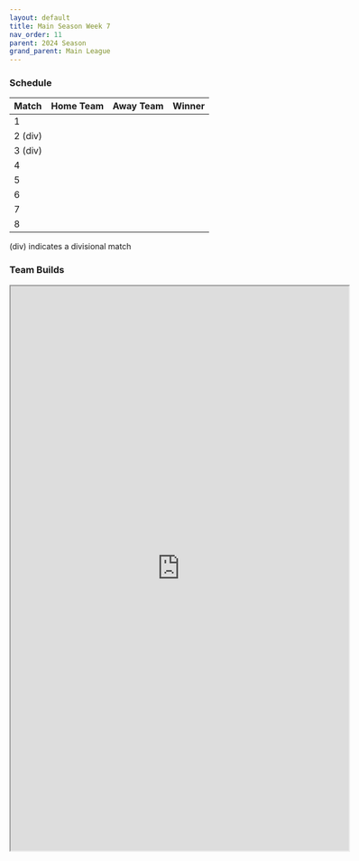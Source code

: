 ```yaml
---
layout: default
title: Main Season Week 7
nav_order: 11
parent: 2024 Season
grand_parent: Main League
---
```

### Schedule

| Match   | Home Team            | Away Team       | Winner               |
|:--------|:---------------------|:----------------|:---------------------|
| 1       |               |       |         |
| 2 (div) |                |       |            |
| 3 (div) |               |   |         |
| 4       |                 |   |        |
| 5       |                 |           |                |
| 6       |  |           |                |
| 7       |                |           |                |
| 8       |          |           |                |

(div) indicates a divisional match

### Team Builds

<iframe width=600 height=1000 scrolling="yes" src="https://docs.google.com/document/d/e/2PACX-1vSYMcIRvEIEWFw_XobK90MMIi-U-ssvTOn40WG2W2B3m7RlzS6AcjNAkhqikdMnLW7kuaqn_TGTv3QA/pub?embedded=true"></iframe>
